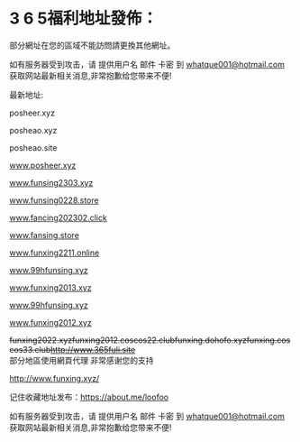 # 3 6 5福利地址發佈：  

  部分網址在您的區域不能訪問請更換其他網址。
  
  如有服务器受到攻击，请 提供用户名 邮件 卡密 到 whatque001@hotmail.com 获取网站最新相关消息,非常抱歉给您带来不便!
  
  最新地址:

  posheer.xyz
  
  posheao.xyz
  
  posheao.site
  
  www.posheer.xyz
  
  www.funsing2303.xyz

  www.funsing0228.store

  www.fancing202302.click

  www.fansing.store
  
  www.funxing2211.online 
  
  www.99hfunsing.xyz
  
  www.funxing2013.xyz
  
  www.99hfunsing.xyz

  www.funxing2012.xyz
  
  ~~funxing2022.xyz~~~~funxing2012.coscos22.club~~~~funxing.dohofo.xyz~~~~funxing.coscos33.club~~~~http://www.365fuli.site~~  
  部分地區使用網頁代理  非常感谢您的支持
  
  http://www.funxing.xyz/

记住收藏地址发布：https://about.me/loofoo

如有服务器受到攻击，请 提供用户名 邮件 卡密 到 whatque001@hotmail.com 获取网站最新相关消息,非常抱歉给您带来不便!
